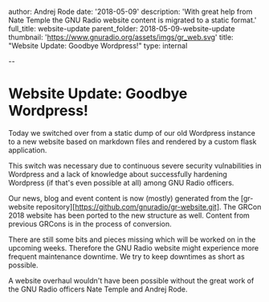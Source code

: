 author: Andrej Rode
date: '2018-05-09'
description: 'With great help from Nate Temple the GNU Radio website content is migrated to a static format.'
full_title: website-update
parent_folder: 2018-05-09-website-update
thumbnail: 'https://www.gnuradio.org/assets/imgs/gr_web.svg'
title: "Website Update: Goodbye Wordpress!"
type: internal

--

# Website Update: Goodbye Wordpress!

Today we switched over from a static dump of our old Wordpress instance to a new website based on markdown files and rendered by a custom flask application.

This switch was necessary due to continuous severe security vulnabilities in Wordpress and a lack of knowledge about successfully hardening Wordpress (if that's even possible at all) among GNU Radio officers.

Our news, blog and event content is now (mostly) generated from the [gr-website repository][https://github.com/gnuradio/gr-website.git].
The GRCon 2018 website has been ported to the new structure as well. Content from previous GRCons is in the process of conversion.

There are still some bits and pieces missing which will be worked on in the upcoming weeks. Therefore the GNU Radio website might experience more frequent maintenance downtime. We try to keep downtimes as short as possible.

A website overhaul wouldn't have been possible without the great work of the GNU Radio officers Nate Temple and Andrej Rode.
